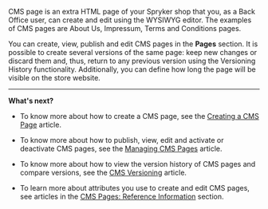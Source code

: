 CMS page is an extra HTML page of your Spryker shop that you, as a Back Office user, can create and edit using the WYSIWYG editor. The examples of CMS pages are About Us, Impressum, Terms and Conditions pages. 

You can create, view, publish and edit CMS pages in the **Pages** section. It is possible to create several versions of the same page: keep new changes or discard them and, thus, return to any previous version using the Versioning History functionality. Additionally, you can define how long the page will be visible on the store website.
***
**What's next?**

* To know more about how to create a CMS page, see the [Creating a CMS Page](https://documentation.spryker.com/v4/docs/creating-a-cms-page) article.

* To know more about how to publish, view, edit and activate or deactivate CMS pages, see the [Managing CMS Pages](https://documentation.spryker.com/v4/docs/managing-cms-pages) article.

* To know more about how to view the version history of CMS pages and compare versions, see the [CMS Versioning](https://documentation.spryker.com/v4/docs/cms-pages-versioning) article.

* To learn more about attributes you use to create and edit CMS pages, see articles in the [CMS Pages: Reference Information](https://documentation.spryker.com/v4/docs/cms-pages-reference-information) section.